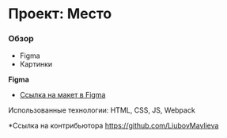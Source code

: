 # Проект: Место

### Обзор

* Figma
* Картинки

**Figma**

* [Ссылка на макет в Figma](https://www.figma.com/file/2cn9N9jSkmxD84oJik7xL7/JavaScript.-Sprint-4?node-id=0%3A1)


Использованные технологии: HTML, CSS, JS, Webpack

*Ссылка на контрибьютора
https://github.com/LiubovMavlieva
